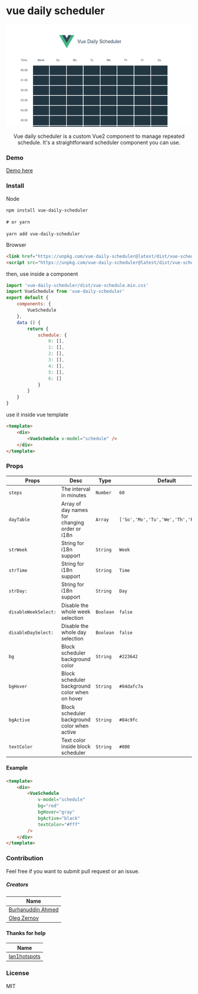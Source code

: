 # vue daily scheduler

<div align='center'>

[![VEDR](./src/assets/preview.png)](.)

Vue daily scheduler is a custom Vue2 component to manage repeated schedule. It's a straightforward scheduler component you can use.

</div>

### Demo

[Demo here](https://vue-daily-schedule.vercel.app/)

### Install
Node
```
npm install vue-daily-scheduler

# or yarn

yarn add vue-daily-scheduler
```
Browser
```html
<link href="https://unpkg.com/vue-daily-scheduler@latest/dist/vue-schedule.min.css" ref="stylesheet" />
<script src="https://unpkg.com/vue-daily-scheduler@latest/dist/vue-schedule.min.js"></script>
```

then, use inside a component
```javascript
import 'vue-daily-scheduler/dist/vue-schedule.min.css'
import VueSchedule from 'vue-daily-scheduler'
export default {
    components: {
        VueSchedule
    },
    data () {
        return {
            schedule: {
                0: [],
                1: [],
                2: [],
                3: [],
                4: [],
                5: [],
                6: []
            }
        }
    }
}
```
use it inside vue template
```html
<template>
    <div>
        <VueSchedule v-model="schedule" />
    </div>
</template>
```

### Props
|Props|Desc|Type|Default|
|---|---|---|---|
|`steps`|The interval in minutes|`Number`|`60`|
|`dayTable`|Array of day names for changing order or i18n|`Array`|`['So','Mo','Tu','We','Th','Fr','Sa']`|
|`strWeek`|String for i18n support|`String`|`Week`|
|`strTime`|String for i18n support|`String`|`Time`|
|`strDay:`|String for i18n support|`String`|`Day`|
|`disableWeekSelect:`|Disable the whole week selection|`Boolean`|`false`|
|`disableDaySelect:`|Disable the whole day selection|`Boolean`|`false`|
|`bg`|Block scheduler background color|`String`|`#223642`|
|`bgHover`|Block scheduler background color when on hover|`String`|`#84dafc7a`|
|`bgActive`|Block scheduler background color when active|`String`|`#84c9fc`|
|`textColor`|Text color inside block scheduler|`String`|`#000`|
#### Example
```html
<template>
    <div>
        <VueSchedule 
            v-model="schedule" 
            bg="red"
            bgHover="gray"
            bgActive="black"
            textColor="#fff"
        />
    </div>
</template>
```

### Contribution
Feel free if you want to submit pull request or an issue.

##### Creators
|Name|
|---|
|[Burhanuddin Ahmed](https://github.com/burhanahmeed/)|
|[Oleg Zernov](https://github.com/sawyer3273)|

#### Thanks for help
|Name|
|---|
|[lan1hotspots](https://github.com/lan1hotspots)|

### License
 MIT
